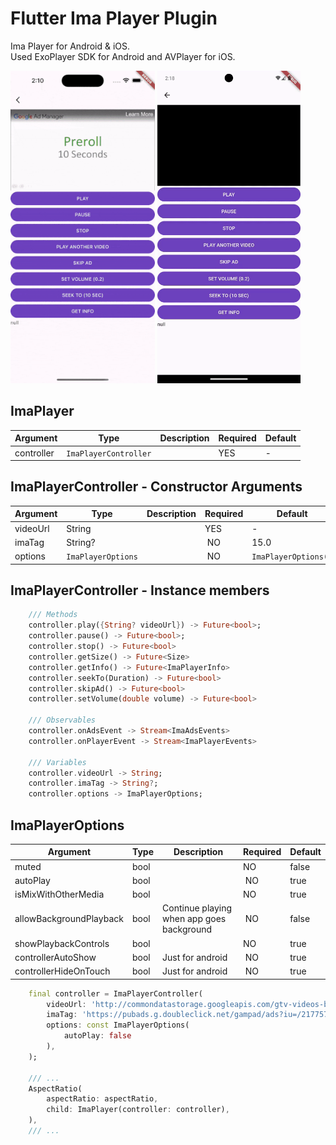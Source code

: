 <!--
This README describes the package. If you publish this package to pub.dev,
this README's contents appear on the landing page for your package.

For information about how to write a good package README, see the guide for
[writing package pages](https://dart.dev/guides/libraries/writing-package-pages).

For general information about developing packages, see the Dart guide for
[creating packages](https://dart.dev/guides/libraries/create-library-packages)
and the Flutter guide for
[developing packages and plugins](https://flutter.dev/developing-packages).
-->


# Flutter Ima Player Plugin
Ima Player for Android & iOS. <br/>
Used ExoPlayer SDK for Android and AVPlayer for iOS.


<img src="https://raw.githubusercontent.com/GeceGibi/ima_player/main/ios_preview.gif" alt="iOS Preview" height="500px">
<img src="https://raw.githubusercontent.com/GeceGibi/ima_player/main/android_preview.gif" alt="Android Preview" height="500px">

## ImaPlayer
| Argument                        | Type                                              | Description      | Required | Default               |
| ------------------------------- |-------------------------------------------------  | ---------------- | -------- | --------------------- |
| controller                      | `ImaPlayerController`                             |                  | YES      | -                     |


## ImaPlayerController - Constructor Arguments
| Argument                        | Type                                              | Description      | Required | Default               |
| ------------------------------- |-------------------------------------------------  | ---------------- | -------- | --------------------- |
| videoUrl                        | String                                            |                  | YES      | -                     |
| imaTag                          | String?                                           |                  | NO       | 15.0                  |
| options                         | `ImaPlayerOptions`                                |                  | NO       | `ImaPlayerOptions()`  |


## ImaPlayerController - Instance members
```dart
    /// Methods
    controller.play({String? videoUrl}) -> Future<bool>;
    controller.pause() -> Future<bool>;
    controller.stop() -> Future<bool>
    controller.getSize() -> Future<Size>
    controller.getInfo() -> Future<ImaPlayerInfo>
    controller.seekTo(Duration) -> Future<bool>
    controller.skipAd() -> Future<bool>
    controller.setVolume(double volume) -> Future<bool>

    /// Observables
    controller.onAdsEvent -> Stream<ImaAdsEvents>
    controller.onPlayerEvent -> Stream<ImaPlayerEvents>

    /// Variables
    controller.videoUrl -> String;
    controller.imaTag -> String?;
    controller.options -> ImaPlayerOptions;
```

## ImaPlayerOptions
| Argument                        | Type                                              | Description                               | Required | Default               |
| ------------------------------- |-------------------------------------------------  | ----------------------------------------- | -------- | --------------------- |
| muted                           | bool                                              |                                           | NO       | false                 |
| autoPlay                        | bool                                              |                                           | NO       | true                  |
| isMixWithOtherMedia             | bool                                              |                                           | NO       | true                  |
| allowBackgroundPlayback         | bool                                              | Continue playing when app goes background | NO       | false                 |
| showPlaybackControls            | bool                                              |                                           | NO       | true                  |
| controllerAutoShow              | bool                                              | Just for android                          | NO       | true                  |
| controllerHideOnTouch           | bool                                              | Just for android                          | NO       | true                  |


```dart
    final controller = ImaPlayerController(
        videoUrl: 'http://commondatastorage.googleapis.com/gtv-videos-bucket/sample/WeAreGoingOnBullrun.mp4',
        imaTag: 'https://pubads.g.doubleclick.net/gampad/ads?iu=/21775744923/external/single_ad_samples&sz=640x480&cust_params=sample_ct%3Dlinear&ciu_szs=300x250%2C728x90&gdfp_req=1&output=vast&unviewed_position_start=1&env=vp&impl=s&correlator=',
        options: const ImaPlayerOptions(
            autoPlay: false
        ),
    );

    /// ...
    AspectRatio(
        aspectRatio: aspectRatio,
        child: ImaPlayer(controller: controller),
    ),
    /// ...
  

```